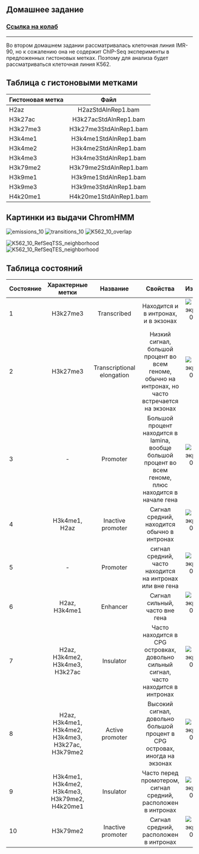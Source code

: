 ## Домашнее задание 
### [Ссылка на колаб](https://colab.research.google.com/drive/1etXT_whG1EhZW5hORFJHBDydO_JTZLEA?usp=sharing)
---
Во втором домашнем задании рассматривалась клеточная линия IMR-90, но к сожалению она не содержит ChIP-Seq эксперименты в предложенных гистоновых метках. Поэтому для анализа будет рассматриваться клеточная линия K562.

## Таблица с гистоновыми метками

| Гистоновая метка      | Файл             |
| ------------- |:------------------:| 
| H2az     | H2azStdAlnRep1.bam    | 
| H3k27ac  | H3k27acStdAlnRep1.bam |  
| H3k27me3  | H3k27me3StdAlnRep1.bam |  
| H3k4me1	  | H3k4me1StdAlnRep1.bam  |  
| H3k4me2  | H3k4me2StdAlnRep1.bam |  
| H3k4me3  | H3k4me3StdAlnRep1.bam |  
| H3k79me2  | H3k79me2StdAlnRep1.bam |  
| H3k9me1  | H3k9me1StdAlnRep1.bam |  
| H3k9me3  | H3k9me3StdAlnRep1.bam |  
| H4k20me1  | H4k20me1StdAlnRep1.bam |  


## Картинки из выдачи ChromHMM

![emissions_10](https://user-images.githubusercontent.com/32986053/160289271-c43e99aa-f960-4ecd-9029-ff605b9680c2.png)
![transitions_10](https://user-images.githubusercontent.com/32986053/160289324-f28328ab-6b5b-4234-a079-45ff4379145b.png)
![K562_10_overlap](https://user-images.githubusercontent.com/32986053/160289290-e57dc54b-e2aa-4a94-a698-5345622b9646.png)

![K562_10_RefSeqTSS_neighborhood](https://user-images.githubusercontent.com/32986053/160289333-25b99463-14e9-4859-a18e-6b9b46bf6fe6.png)
![K562_10_RefSeqTES_neighborhood](https://user-images.githubusercontent.com/32986053/160289338-446da5ed-569b-420f-bb37-e973501036b2.png)

## Таблица состояний
| Состояние      | Характерные метки             | Название | Свойства  | Изображения |
| ------------- |:------------------:|:------------------:|:------------------:|:------------------:|
|  1    |  H3k27me3   | Transcribed | Находится и в интронах, и в экзонах| ![Снимок экрана 2022-03-27 в 20 31 59](https://user-images.githubusercontent.com/32986053/160296266-e4022c09-4c7a-45c2-b3e7-187341c18b74.png)|
|  2    |  H3k27me3   | Transcriptional elongation | Низкий сигнал, большой процент во всем геноме, обычно на интронах, но часто встречается на экзонах| ![Снимок экрана 2022-03-27 в 21 13 46](https://user-images.githubusercontent.com/32986053/160296277-c5ad5db8-7c86-489d-ba81-1bd729fe8ad5.png) |
|  3    |  -   | Promoter |Большой процент находится в lamina, вообще большой процент во всем геноме, плюс находится в начале гена |![Снимок экрана 2022-03-27 в 21 21 13](https://user-images.githubusercontent.com/32986053/160296293-b7e5dffa-de26-46dd-99e1-9d58bbb159ca.png) |
|  4    |  H3k4me1, H2az   | Inactive promoter | Сигнал средний, находится обычно в интронах |![Снимок экрана 2022-03-27 в 21 15 15](https://user-images.githubusercontent.com/32986053/160296321-7ba55117-0d1c-45ba-87e5-02dcae2e25b2.png)|
|  5    |   -  | Promoter | сигнал средний, часто находится на интронах или вне гена|![Снимок экрана 2022-03-27 в 21 30 33](https://user-images.githubusercontent.com/32986053/160296327-d82c1684-e759-4d40-8a9f-97d815f6170f.png)|
|  6    |  H2az, H3k4me1   | Enhancer |Сигнал сильный, часто вне гена |![Снимок экрана 2022-03-27 в 21 26 23](https://user-images.githubusercontent.com/32986053/160296341-9de3b517-223b-401c-9c6b-8d3fce1dd8ac.png)|
|  7    | H2az, H3k4me2, H3k4me3, H3k27ac   | Insulator |Часто находится в CPG островках, довольно сильный сигнал, часто находится в интронах |![Снимок экрана 2022-03-27 в 21 18 29](https://user-images.githubusercontent.com/32986053/160296350-8ab8f02f-06f3-42ae-8fd1-c510f16afceb.png)|
|  8    |  H2az, H3k4me1, H3k4me2, H3k4me3, H3k27ac, H3k79me2  | Active promoter |Высокий сигнал, довольно большой процент в CPG островах, иногда на экзонах |![Снимок экрана 2022-03-27 в 21 41 45](https://user-images.githubusercontent.com/32986053/160296364-4a8dea2c-4829-47a0-9309-eee3e1aedfe1.png)|
|  9    |  H3k4me1, H3k4me2, H3k4me3, H3k79me2, H4k20me1   | Insulator | Часто перед промотером, сигнал средний, расположен в интронах |![Снимок экрана 2022-03-27 в 21 17 32](https://user-images.githubusercontent.com/32986053/160296380-35120c1d-310c-42c2-81d9-fd788bb044e9.png)|
|  10    | H3k79me2    | Inactive promoter | Сигнал средний, расположен в интронах  |![Снимок экрана 2022-03-27 в 21 34 15](https://user-images.githubusercontent.com/32986053/160296367-6bd90ff1-2a3a-4402-8a7c-fbf1be341bb6.png)|


